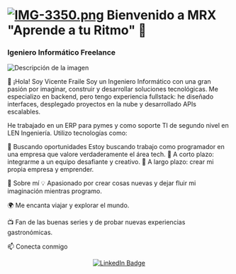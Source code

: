 # [![IMG-3350.png](https://i.postimg.cc/9QqwS5bZ/IMG-3350.png)](https://postimg.cc/WdT4FyQ1)   Bienvenido a MRX "Aprende a tu Ritmo" 👋
### Igeniero Informático Freelance
![Descripción de la imagen](https://drive.google.com/uc?export=view&id=1ZVbWS8FWYEWC4Qn4GmH0YYbyr9AxzMgi)

👋 ¡Hola! Soy Vicente Fraile
Soy un Ingeniero Informático con una gran pasión por imaginar, construir y desarrollar soluciones tecnológicas. Me especializo en backend, pero tengo experiencia fullstack: he diseñado interfaces, desplegado proyectos en la nube y desarrollado APIs escalables.

He trabajado en un ERP para pymes y como soporte TI de segundo nivel en LEN Ingeniería. Utilizo tecnologías como:

<div align="center">












</div>
🚀 Buscando oportunidades
Estoy buscando trabajo como programador en una empresa que valore verdaderamente el área tech.
🔹 A corto plazo: integrarme a un equipo desafiante y creativo.
🔹 A largo plazo: crear mi propia empresa y emprender.

🎯 Sobre mí
💡 Apasionado por crear cosas nuevas y dejar fluir mi imaginación mientras programo.

🌍 Me encanta viajar y explorar el mundo.

📺 Fan de las buenas series y de probar nuevas experiencias gastronómicas.

📫 Conecta conmigo
<p align="center"> <a href="https://www.linkedin.com/in/vicentefraile/" target="_blank"> <img src="https://img.shields.io/badge/LinkedIn-Vicente%20Fraile-blue?style=for-the-badge&logo=linkedin" alt="LinkedIn Badge"/> </a> </p>

